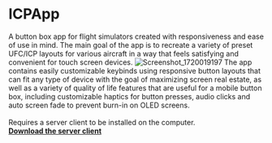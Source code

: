 # ICPApp

A button box app for flight simulators created with responsiveness and ease of use in mind.
The main goal of the app is to recreate a variety of preset UFC/ICP layouts for various aircraft in a way that feels satisfying and convenient for touch screen devices.
![Screenshot_1720019197](https://github.com/shanjii/ICPApp/assets/48361829/a1f5ce82-48e6-4978-a912-f7f31bd8716c)
The app contains easily customizable keybinds using responsive button layouts that can fit any type of device with the goal of maximizing screen real estate, as well as a variety of quality of life features that are useful for a mobile button box, including customizable haptics for button presses, audio clicks and auto screen fade to prevent burn-in on OLED screens.
<br/>
<br/>
Requires a server client to be installed on the computer.
<br/>
**[Download the server client](https://github.com/shanjii/ICPServer/releases/tag/v1.0.0)**
